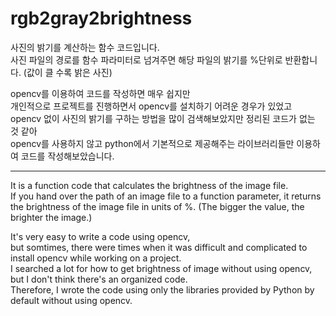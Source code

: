 # rgb2gray2brightness
사진의 밝기를 계산하는 함수 코드입니다.\
사진 파일의 경로를 함수 파라미터로 넘겨주면 해당 파일의 밝기를 %단위로 반환합니다. (값이 클 수록 밝은 사진)

opencv를 이용하여 코드를 작성하면 매우 쉽지만\
개인적으로 프로젝트를 진행하면서 opencv를 설치하기 어려운 경우가 있었고\
opencv 없이 사진의 밝기를 구하는 방법을 많이 검색해보았지만 정리된 코드가 없는 것 같아\
opencv를 사용하지 않고 python에서 기본적으로 제공해주는 라이브러리들만 이용하여 코드를 작성해보았습니다.

---

It is a function code that calculates the brightness of the image file.\
If you hand over the path of an image file to a function parameter, it returns the brightness of the image file in units of %. (The bigger the value, the brighter the image.)

It's very easy to write a code using opencv,\
but somtimes, there were times when it was difficult and complicated to install opencv while working on a project.\
I searched a lot for how to get brightness of image without using opencv, but I don't think there's an organized code.\
Therefore, I wrote the code using only the libraries provided by Python by default without using opencv.
